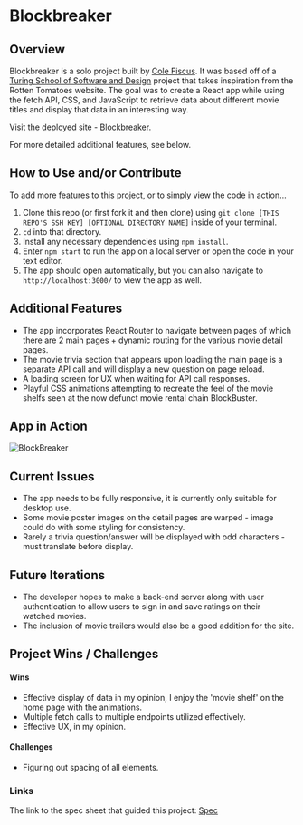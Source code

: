 # Blockbreaker

## Overview

Blockbreaker is a solo project built by [Cole Fiscus](https://github.com/colefiscus). It was based off of a [Turing School of Software and Design](turing.edu) project that takes inspiration from the Rotten Tomatoes website. The goal was to create a React app while using the fetch API, CSS, and JavaScript to retrieve data about different movie titles and display that data in an interesting way.

Visit the deployed site - [Blockbreaker](https://block--breaker.herokuapp.com/).

For more detailed additional features, see below.

## How to Use and/or Contribute

To add more features to this project, or to simply view the code in action...

1. Clone this repo (or first fork it and then clone) using `git clone [THIS REPO'S SSH KEY] [OPTIONAL DIRECTORY NAME]` inside of your terminal.  
2. `cd` into that directory.  
3. Install any necessary dependencies using `npm install`.
4. Enter `npm start` to run the app on a local server or open the code in your text editor.  
5. The app should open automatically, but you can also navigate to `http://localhost:3000/` to view the app as well.

## Additional Features

- The app incorporates React Router to navigate between pages of which there are 2 main pages + dynamic routing for the various movie detail pages.
- The movie trivia section that appears upon loading the main page is a separate API call and will display a new question on page reload.
- A loading screen for UX when waiting for API call responses.
- Playful CSS animations attempting to recreate the feel of the movie shelfs seen at the now defunct movie rental chain BlockBuster.

## App in Action

![BlockBreaker](https://media-exp1.licdn.com/dms/image/C5622AQGCfNjPtJeirg/feedshare-shrink_2048_1536/0/1620693096190?e=1626912000&v=beta&t=MwHr7cLyjGTGl89W37RX9idD8T1ooidqVP2lkTGKnzg)

## Current Issues

- The app needs to be fully responsive, it is currently only suitable for desktop use.
- Some movie poster images on the detail pages are warped - image could do with some styling for consistency.
- Rarely a trivia question/answer will be displayed with odd characters - must translate before display.
   
## Future Iterations

- The developer hopes to make a back-end server along with user authentication to allow users to sign in and save ratings on their watched movies.
- The inclusion of movie trailers would also be a good addition for the site.

## Project Wins / Challenges

#### Wins

- Effective display of data in my opinion, I enjoy the 'movie shelf' on the home page with the animations.
- Multiple fetch calls to multiple endpoints utilized effectively.
- Effective UX, in my opinion.

#### Challenges

- Figuring out spacing of all elements.

### Links
The link to the spec sheet that guided this project: [Spec](https://frontend.turing.edu/projects/module-3/rancid-tomatillos-v3.html)
